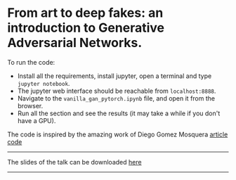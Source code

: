 #  From art to deep fakes: an introduction to Generative Adversarial Networks.

To run the code:

- Install all the requirements, install jupyter, open a terminal and type `jupyter notebook`.
- The jupyter web interface should be reachable from `localhost:8888`.
- Navigate to the `vanilla_gan_pytorch.ipynb` file, and open it from the browser.
- Run all the section and see the results (it may take a while if you don't have a GPU). 

The code is inspired by the amazing work of Diego Gomez Mosquera [article](https://medium.com/ai-society/gans-from-scratch-1-a-deep-introduction-with-code-in-pytorch-and-tensorflow-cb03cdcdba0f) [code](https://github.com/diegoalejogm/gans)

-----

The slides of the talk can be downloaded [here](www.google.com)

----
